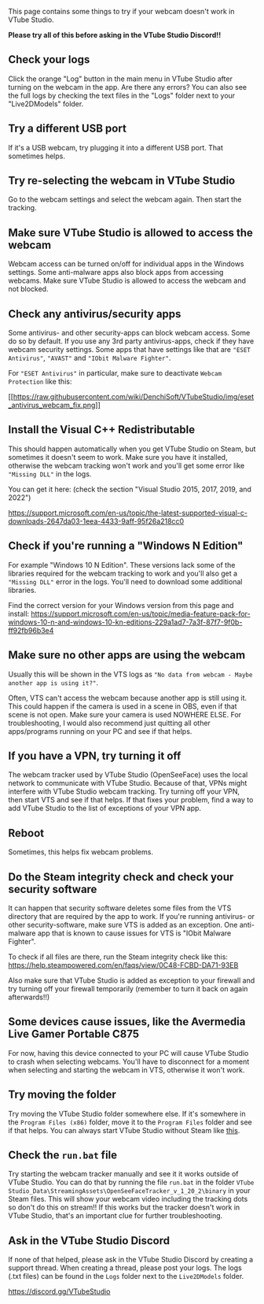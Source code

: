 This page contains some things to try if your webcam doesn't work in VTube Studio. 

**Please try all of this before asking in the VTube Studio Discord!!**

## Check your logs

Click the orange "Log" button in the main menu in VTube Studio after turning on the webcam in the app. Are there any errors? You can also see the full logs by checking the text files in the "Logs" folder next to your "Live2DModels" folder.

## Try a different USB port

If it's a USB webcam, try plugging it into a different USB port. That sometimes helps.


## Try re-selecting the webcam in VTube Studio

Go to the webcam settings and select the webcam again. Then start the tracking.

## Make sure VTube Studio is allowed to access the webcam

Webcam access can be turned on/off for individual apps in the Windows settings. Some anti-malware apps also block apps from accessing webcams. Make sure VTube Studio is allowed to access the webcam and not blocked.

## Check any antivirus/security apps

Some antivirus- and other security-apps can block webcam access. Some do so by default. If you use any 3rd party antivirus-apps, check if they have webcam security settings. Some apps that have settings like that are `"ESET Antivirus"`, `"AVAST"` and `"IObit Malware Fighter"`.

For `"ESET Antivirus"` in particular, make sure to deactivate `Webcam Protection` like this:

[[https://raw.githubusercontent.com/wiki/DenchiSoft/VTubeStudio/img/eset_antivirus_webcam_fix.png]]

## Install the Visual C++ Redistributable

This should happen automatically when you get VTube Studio on Steam, but sometimes it doesn't seem to work. Make sure you have it installed, otherwise the webcam tracking won't work and you'll get some error like `"Missing DLL"` in the logs.

You can get it here: (check the section "Visual Studio 2015, 2017, 2019, and 2022")

https://support.microsoft.com/en-us/topic/the-latest-supported-visual-c-downloads-2647da03-1eea-4433-9aff-95f26a218cc0

## Check if you're running a "Windows N Edition"

For example "Windows 10 N Edition". These versions lack some of the libraries required for the webcam tracking to work and you'll also get a `"Missing DLL"` error in the logs. You'll need to download some additional libraries.

Find the correct version for your Windows version from this page and install: https://support.microsoft.com/en-us/topic/media-feature-pack-for-windows-10-n-and-windows-10-kn-editions-229a1ad7-7a3f-87f7-9f0b-ff92fb96b3e4

## Make sure no other apps are using the webcam

Usually this will be shown in the VTS logs as `"No data from webcam - Maybe another app is using it?"`.

Often, VTS can't access the webcam because another app is still using it. This could happen if the camera is used in a scene in OBS, even if that scene is not open. Make sure your camera is used NOWHERE ELSE. For troubleshooting, I would also recommend just quitting all other apps/programs running on your PC and see if that helps.

## If you have a VPN, try turning it off

The webcam tracker used by VTube Studio (OpenSeeFace) uses the local network to communicate with VTube Studio. Because of that, VPNs might interfere with VTube Studio webcam tracking. Try turning off your VPN, then start VTS and see if that helps. If that fixes your problem, find a way to add VTube Studio to the list of exceptions of your VPN app.

## Reboot

Sometimes, this helps fix webcam problems.

## Do the Steam integrity check and check your security software

It can happen that security software deletes some files from the VTS directory that are required by the app to work. If you're running antivirus- or other security-software, make sure VTS is added as an exception. One anti-malware app that is known to cause issues for VTS is "IObit Malware Fighter".

To check if all files are there, run the Steam integrity check like this: https://help.steampowered.com/en/faqs/view/0C48-FCBD-DA71-93EB

Also make sure that VTube Studio is added as exception to your firewall and try turning off your firewall temporarily (remember to turn it back on again afterwards!!)

## Some devices cause issues, like the Avermedia Live Gamer Portable C875

For now, having this device connected to your PC will cause VTube Studio to crash when selecting webcams. You'll have to disconnect for a moment when selecting and starting the webcam in VTS, otherwise it won't work.

## Try moving the folder

Try moving the VTube Studio folder somewhere else. If it's somewhere in the `Program Files (x86)` folder, move it to the `Program Files` folder and see if that helps. You can always start VTube Studio without Steam like [this](https://github.com/DenchiSoft/VTubeStudio/wiki/Starting-without-Steam).

## Check the `run.bat` file

Try starting the webcam tracker manually and see it it works outside of VTube Studio. You can do that by running the file `run.bat` in the folder `VTube Studio_Data\StreamingAssets\OpenSeeFaceTracker_v_1_20_2\binary` in your Steam files. This will show your webcam video including the tracking dots so don't do this on stream!! If this works but the tracker doesn't work in VTube Studio, that's an important clue for further troubleshooting.

## Ask in the VTube Studio Discord

If none of that helped, please ask in the VTube Studio Discord by creating a support thread. When creating a thread, please post your logs. The logs (.txt files) can be found in the `Logs` folder next to the `Live2DModels` folder.

https://discord.gg/VTubeStudio




